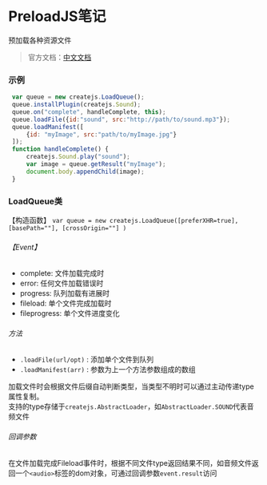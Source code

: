 # PreloadJS笔记
预加载各种资源文件  
>官方文档：[中文文档](http://www.createjs.cc/src/docs/preloadjs/modules/PreloadJS.html)  

### 示例
```js
 var queue = new createjs.LoadQueue();
 queue.installPlugin(createjs.Sound);
 queue.on("complete", handleComplete, this);
 queue.loadFile({id:"sound", src:"http://path/to/sound.mp3"});
 queue.loadManifest([
     {id: "myImage", src:"path/to/myImage.jpg"}
 ]);
 function handleComplete() {
     createjs.Sound.play("sound");
     var image = queue.getResult("myImage");
     document.body.appendChild(image);
 }
```

### LoadQueue类  
【构造函数】 `var queue = new createjs.LoadQueue([preferXHR=true],[basePath=""], [crossOrigin=""] )`  

###### 【Event】
+ complete: 文件加载完成时  
+ error: 任何文件加载错误时  
+ progress: 队列加载有进展时  
+ fileload: 单个文件完成加载时  
+ fileprogress: 单个文件进度变化  

###### 方法
+ `.loadFile(url/opt)` : 添加单个文件到队列  
+ `.loadManifest(arr)` : 参数为上一个方法参数组成的数组  

加载文件时会根据文件后缀自动判断类型，当类型不明时可以通过主动传递type属性复制。  
支持的type存储于`createjs.AbstractLoader`，如`AbstractLoader.SOUND`代表音频文件

###### 回调参数  
在文件加载完成Fileload事件时，根据不同文件type返回结果不同，如音频文件返回一个`<audio>`标签的dom对象，可通过回调参数`event.result`访问  






